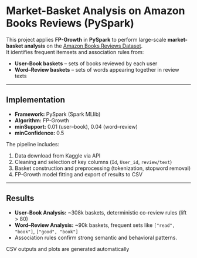# Market-Basket Analysis on Amazon Books Reviews (PySpark)

This project applies **FP-Growth** in **PySpark** to perform large-scale **market-basket analysis** on the [Amazon Books Reviews Dataset](https://www.kaggle.com/datasets/mohamedbakhet/amazon-books-reviews).  
It identifies frequent itemsets and association rules from:
- **User–Book baskets** – sets of books reviewed by each user  
- **Word–Review baskets** – sets of words appearing together in review texts  

---

## Implementation

- **Framework:** PySpark (Spark MLlib)  
- **Algorithm:** FP-Growth  
- **minSupport:** 0.01 (user–book), 0.04 (word–review)  
- **minConfidence:** 0.5  

The pipeline includes:
1. Data download from Kaggle via API  
2. Cleaning and selection of key columns (`Id`, `User_id`, `review/text`)  
3. Basket construction and preprocessing (tokenization, stopword removal)  
4. FP-Growth model fitting and export of results to CSV  

---

## Results

- **User–Book Analysis:** ~308k baskets, deterministic co-review rules (lift > 80)  
- **Word–Review Analysis:** ~90k baskets, frequent sets like `["read", "book"]`, `["good", "book"]`  
- Association rules confirm strong semantic and behavioral patterns.  

CSV outputs and plots are generated automatically
